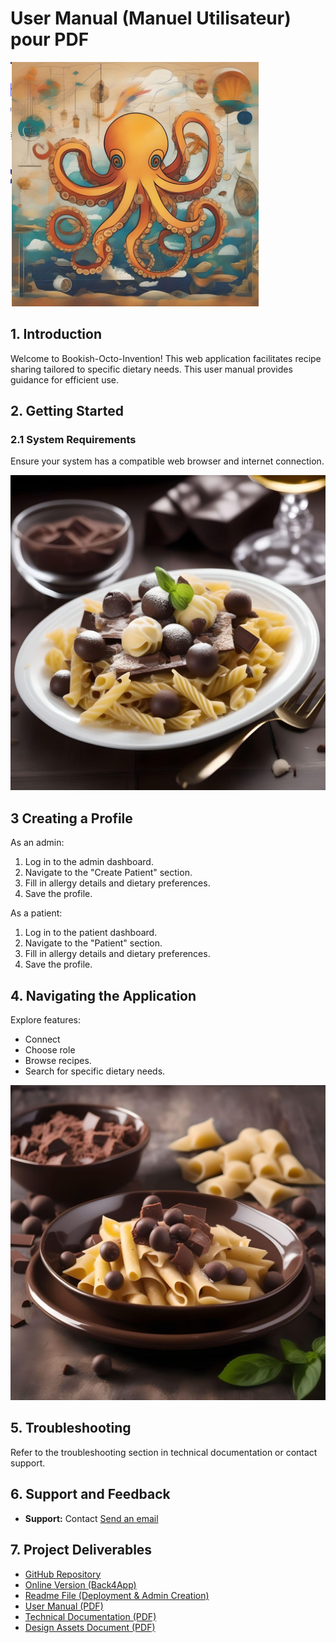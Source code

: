 # User Manual (Manuel Utilisateur) pour PDF

![Logo 3](doc/images/logo3.png)

## 1. Introduction

Welcome to Bookish-Octo-Invention! This web application facilitates recipe sharing tailored to specific dietary needs. This user manual provides guidance for efficient use.

## 2. Getting Started

### 2.1 System Requirements

Ensure your system has a compatible web browser and internet connection.

![Bookish-Octo-Invention Chocolate Cake](doc/images/chocolateCake.png)

## 3 Creating a Profile

As an admin:
1. Log in to the admin dashboard.
2. Navigate to the "Create Patient" section.
3. Fill in allergy details and dietary preferences.
4. Save the profile.

As a patient:
1. Log in to the patient dashboard.
2. Navigate to the "Patient" section.
3. Fill in allergy details and dietary preferences.
4. Save the profile.

## 4. Navigating the Application

Explore features:
- Connect
- Choose role
- Browse recipes.
- Search for specific dietary needs.

![Bookish-Octo-Invention Pasta Carbonara](doc/images/pastaCarbonara.png)

## 5. Troubleshooting

Refer to the troubleshooting section in technical documentation or contact support.

## 6. Support and Feedback

- **Support:** Contact [Send an email](mailto:KevinMarville@kvnbbg-creations.io)


## 7. Project Deliverables

- [GitHub Repository](https://github.com/kvnbbg/bookish-octo-invention)
- [Online Version (Back4App)](https://containers.back4app.com)
- [Readme File (Deployment & Admin Creation)](README.md)
- [User Manual (PDF)](doc/userManual.md)
- [Technical Documentation (PDF)](doc/technicalDoc.md)
- [Design Assets Document (PDF)](doc/designAssets.md)
